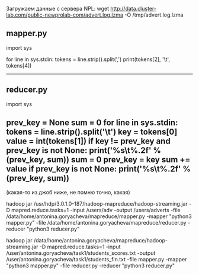 Загружаем данные с сервера NPL:
	wget http://data.cluster-lab.com/public-newprolab-com/advert.log.lzma -O /tmp/advert.log.lzma

mapper.py
---------------------------
import sys

for line in sys.stdin:
    tokens = line.strip().split(',')
    print(tokens[2], '\t', tokens[4])

---------------------------


reducer.py
---------------------------
import sys

prev_key = None
sum = 0
for line in sys.stdin:
    tokens = line.strip().split('\t')
    key = tokens[0]
    value = int(tokens[1])
    if key != prev_key and prev_key is not None:
        print('%s\t%.2f' % (prev_key, sum))
        sum = 0
    prev_key = key
    sum += value
if prev_key is not None:
    print('%s\t%.2f' % (prev_key, sum))
---------------------------

(какая-то из джоб ниже, не помню точно, какая)

hadoop jar /usr/hdp/3.0.1.0-187/hadoop-mapreduce/hadoop-streaming.jar 
    -D mapred.reduce.tasks=1 
    -input /users/adv 
    -output /users/adverts 
    -file /data/home/antonina.goryacheva/mapreduce/mapper.py 
    -mapper "python3 mapper.py" 
    -file /data/home/antonina.goryacheva/mapreduce/reducer.py 
    -reducer "python3 reducer.py"


hadoop jar /data/home/antonina.goryacheva/mapreduce/hadoop-streaming.jar 
    -D mapred.reduce.tasks=1 
    -input /user/antonina.goryacheva/task1/students_scores.txt 
    -output  /user/antonina.goryacheva/task1/students_fin.txt 
    -file mapper.py 
    -mapper "python3 mapper.py" 
    -file reducer.py 
    -reducer "python3 reducer.py"


